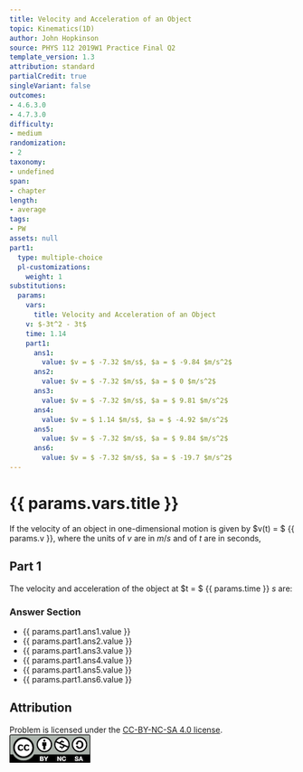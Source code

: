 ```yaml
---
title: Velocity and Acceleration of an Object
topic: Kinematics(1D)
author: John Hopkinson
source: PHYS 112 2019W1 Practice Final Q2
template_version: 1.3
attribution: standard
partialCredit: true
singleVariant: false
outcomes:
- 4.6.3.0
- 4.7.3.0
difficulty:
- medium
randomization:
- 2
taxonomy:
- undefined
span:
- chapter
length:
- average
tags:
- PW
assets: null
part1:
  type: multiple-choice
  pl-customizations:
    weight: 1
substitutions:
  params:
    vars:
      title: Velocity and Acceleration of an Object
    v: $-3t^2 - 3t$
    time: 1.14
    part1:
      ans1:
        value: $v = $ -7.32 $m/s$, $a = $ -9.84 $m/s^2$
      ans2:
        value: $v = $ -7.32 $m/s$, $a = $ 0 $m/s^2$
      ans3:
        value: $v = $ -7.32 $m/s$, $a = $ 9.81 $m/s^2$
      ans4:
        value: $v = $ 1.14 $m/s$, $a = $ -4.92 $m/s^2$
      ans5:
        value: $v = $ -7.32 $m/s$, $a = $ 9.84 $m/s^2$
      ans6:
        value: $v = $ -7.32 $m/s$, $a = $ -19.7 $m/s^2$
---
```

# {{ params.vars.title }}
If the velocity of an object in one-dimensional motion is given by $v(t) = $ {{ params.v }}, where the units of $v$ are in $m/s$ and of $t$ are in seconds,

## Part 1

The velocity and acceleration of the object at $t = $ {{ params.time }} $s$ are:

### Answer Section

- {{ params.part1.ans1.value }}
- {{ params.part1.ans2.value }}
- {{ params.part1.ans3.value }}
- {{ params.part1.ans4.value }}
- {{ params.part1.ans5.value }}
- {{ params.part1.ans6.value }}

## Attribution

Problem is licensed under the [CC-BY-NC-SA 4.0 license](https://creativecommons.org/licenses/by-nc-sa/4.0/).<br> ![The Creative Commons 4.0 license requiring attribution-BY, non-commercial-NC, and share-alike-SA license.](https://raw.githubusercontent.com/firasm/bits/master/by-nc-sa.png)